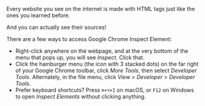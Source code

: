 Every website you see on the internet is made with HTML tags just like the ones you learned before.

And you can actually see their sources!


There are a few ways to access Google Chrome Inspect Element:

- Right-click anywhere on the webpage, and at the very bottom of the menu that pops up, you will see _Inspect_. Click that.
- Click the hamburger menu (the icon with 3 stacked dots) on the far right of your Google Chrome toolbar, click *More Tools*, then select *Developer Tools*. Alternately, in the file menu, click *View > Developer > Developer Tools*.
- Prefer keyboard shortcuts? Press `⌘+⌥+I` on macOS, or `F12` on Windows to open *Inspect Elements* without clicking anything.